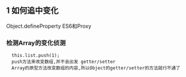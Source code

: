 ## 1 如何追中变化

Object.defineProperty
ES6和Proxy

### 检测Array的变化侦测
```
  this.list.push(1);
  push方法来改变数组,并不会出发 getter/setter
  Array的原型方法改变数组的内容,所以Object的getter/setter的方法就行不通了
```

